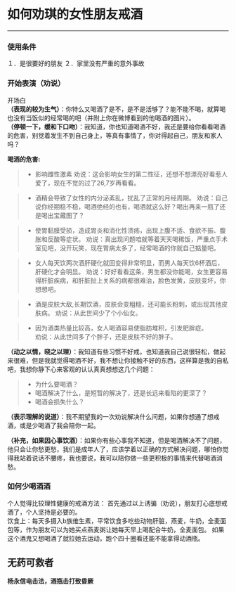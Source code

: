 ﻿# 如何劝琪的女性朋友戒酒



---
### **使用条件**
１．是很要好的朋友
２．家里没有严重的意外事故
### **开始表演（劝说）**
开场白  
**（表现的较为生气）**：你特么又喝酒了是不，是不是活够了？能不能不喝，就算喝也没有当饭似的经常喝的吧（并附上你在微博看到的他喝酒的图片）。  
**（停顿一下，缓和下口吻）**：我知道，你也知道喝酒不好，我还是要给你看看喝酒的危害，别觉着发生不到自己身上，等真有事情了，你对得起自己，朋友和家人吗？

**喝酒的危害:**
>* 影响雌性激素
劝说：这会影响女生的第二性征，还想不想漂亮好看惹人爱了，现在不觉的过了26,7岁再看看。  

>* 酒精会导致了女性的内分泌紊乱，扰乱了正常的月经周期。
劝说：自己说你经期稳不稳，喝酒绝经的也有，喝酒就这么好？喝出再来一瓶了还是喝出宝藏图了？  

>* 使胃黏膜受损，造成胃炎和消化性溃疡，出现上腹不适、食欲不振、腹胀和反酸等症状。
劝说：真出现问题咱就等着天天喝稀饭，严重点手术室见吧，没开玩笑，现在胃病太多了，经常喝酒的你就自己掂量吧。

>* 女人每天饮两次酒肝硬化就回变得非常明显，而男人每天饮6杯酒后，肝硬化才会明显。
劝说：好好看看这条，男生都没你能喝，女生更容易得肝脏疾病，和肝脏扯上关系的病都很难治，脸色发黄，皮肤变坏，你想想吧。  

>* 酒是皮肤大敌,长期饮酒，皮肤会变粗糙，还可能长粉刺，或出现其他皮肤病。
劝说：从此世间少了个小仙女。

>* 因为酒类热量比较高，女人喝酒容易使脂肪堆积，引发肥胖症。  
劝说：从此世间多了个胖子，还是皮肤不好的胖子。
  
  
**（动之以情，晓之以理）**：我知道有些习惯不好戒，也知道我自己说很轻松，做起来很难，但是我就觉得喝酒不好，我不想让你接触不好的东西，这样算是我的自私吧，我想你静下心来客观的认认真真想想这几个问题：
>* 为什么要喝酒？
>* 喝酒解决了什么，是短暂的解决了，还是长远来看陷的更深了？
>* 喝酒会损失什么？

**（表示理解的说道）**：我不期望我的一次劝说解决什么问题，如果你想通了想戒酒，或是少喝酒了我会陪你一起。  
  
  
**（补充，如果因心事饮酒）**：如果你有些心事我不知道，但是喝酒解决不了问题，他只会让你愁更愁，我们是成年人了，应该学着以正确的方式解决问题，哪怕你觉得我站着说话不腰疼，我也要说，我可以陪你做一些更积极的事情来代替喝酒消愁。

### **如何少喝酒酒**
个人觉得比较理性健康的戒酒方法：
首先通过以上诱骗（劝说），朋友打心底想戒酒了，个人坚持是必要的。  
饮食上：每天多摄入b族维生素，平常饮食多吃些动物肝脏，燕麦，牛奶，全麦面包等，作为朋友可以为她买点燕麦粥让她每天早上喝配合牛奶，全麦面包。
如果这个酒鬼又想喝酒了就拉她去运动，跑个四十圈看还能不能拿得动酒瓶。

## **无药可救者**
**杨永信电击法，酒瓶击打致昏厥**







